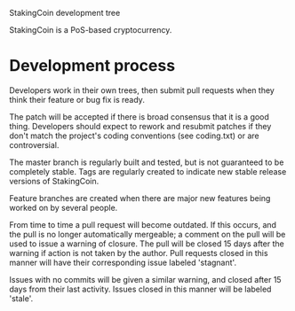 
StakingCoin development tree

StakingCoin is a PoS-based cryptocurrency.

Development process
===========================

Developers work in their own trees, then submit pull requests when
they think their feature or bug fix is ready.

The patch will be accepted if there is broad consensus that it is a
good thing.  Developers should expect to rework and resubmit patches
if they don't match the project's coding conventions (see coding.txt)
or are controversial.

The master branch is regularly built and tested, but is not guaranteed
to be completely stable. Tags are regularly created to indicate new
stable release versions of StakingCoin.

Feature branches are created when there are major new features being
worked on by several people.

From time to time a pull request will become outdated. If this occurs, and
the pull is no longer automatically mergeable; a comment on the pull will
be used to issue a warning of closure. The pull will be closed 15 days
after the warning if action is not taken by the author. Pull requests closed
in this manner will have their corresponding issue labeled 'stagnant'.

Issues with no commits will be given a similar warning, and closed after
15 days from their last activity. Issues closed in this manner will be 
labeled 'stale'.
